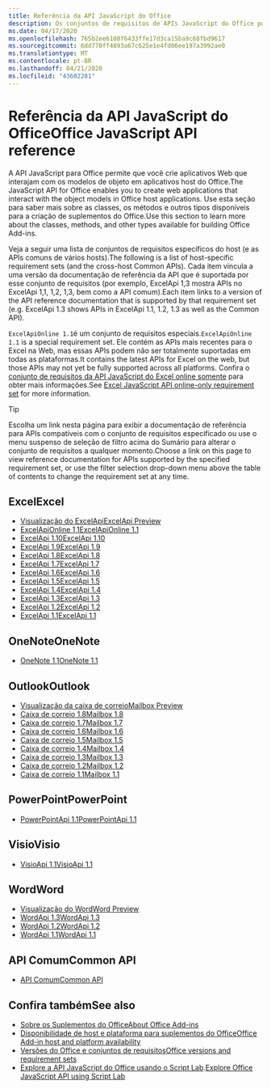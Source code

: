 ```yaml
---
title: Referência da API JavaScript do Office
description: Os conjuntos de requisitos de APIs JavaScript do Office por host.
ms.date: 04/17/2020
ms.openlocfilehash: 765b2ee6108f6433ffe17d3ca15ba9c68fbd9617
ms.sourcegitcommit: 6dd770ff4893a67c625e1e4fd06ee197a3992ae0
ms.translationtype: MT
ms.contentlocale: pt-BR
ms.lasthandoff: 04/21/2020
ms.locfileid: "43602281"
---
```

# <a name="office-javascript-api-reference"></a><span data-ttu-id="0bf79-103">Referência da API JavaScript do Office</span><span class="sxs-lookup"><span data-stu-id="0bf79-103">Office JavaScript API reference</span></span>

<span data-ttu-id="0bf79-104">A API JavaScript para Office permite que você crie aplicativos Web que interajam com os modelos de objeto em aplicativos host do Office.</span><span class="sxs-lookup"><span data-stu-id="0bf79-104">The JavaScript API for Office enables you to create web applications that interact with the object models in Office host applications.</span></span> <span data-ttu-id="0bf79-105">Use esta seção para saber mais sobre as classes, os métodos e outros tipos disponíveis para a criação de suplementos do Office.</span><span class="sxs-lookup"><span data-stu-id="0bf79-105">Use this section to learn more about the classes, methods, and other types available for building Office Add-ins.</span></span>

<span data-ttu-id="0bf79-106">Veja a seguir uma lista de conjuntos de requisitos específicos do host (e as APIs comuns de vários hosts).</span><span class="sxs-lookup"><span data-stu-id="0bf79-106">The following is a list of host-specific requirement sets (and the cross-host Common APIs).</span></span> <span data-ttu-id="0bf79-107">Cada item vincula a uma versão da documentação de referência da API que é suportada por esse conjunto de requisitos (por exemplo, ExcelApi 1,3 mostra APIs no ExcelApi 1,1, 1,2, 1,3, bem como a API comum).</span><span class="sxs-lookup"><span data-stu-id="0bf79-107">Each item links to a version of the API reference documentation that is supported by that requirement set (e.g. ExcelApi 1.3 shows APIs in ExcelApi 1.1, 1.2, 1.3 as well as the Common API).</span></span>

<span data-ttu-id="0bf79-108">`ExcelApiOnline 1.1`é um conjunto de requisitos especiais.</span><span class="sxs-lookup"><span data-stu-id="0bf79-108">`ExcelApiOnline 1.1` is a special requirement set.</span></span> <span data-ttu-id="0bf79-109">Ele contém as APIs mais recentes para o Excel na Web, mas essas APIs podem não ser totalmente suportadas em todas as plataformas.</span><span class="sxs-lookup"><span data-stu-id="0bf79-109">It contains the latest APIs for Excel on the web, but those APIs may not yet be fully supported across all platforms.</span></span> <span data-ttu-id="0bf79-110">Confira o [conjunto de requisitos da API JavaScript do Excel online somente](/office/dev/add-ins/reference/requirement-sets/excel-api-online-requirement-set) para obter mais informações.</span><span class="sxs-lookup"><span data-stu-id="0bf79-110">See [Excel JavaScript API online-only requirement set](/office/dev/add-ins/reference/requirement-sets/excel-api-online-requirement-set) for more information.</span></span>

> [!TIP]
> <span data-ttu-id="0bf79-111">Escolha um link nesta página para exibir a documentação de referência para APIs compatíveis com o conjunto de requisitos especificado ou use o menu suspenso de seleção de filtro acima do Sumário para alterar o conjunto de requisitos a qualquer momento.</span><span class="sxs-lookup"><span data-stu-id="0bf79-111">Choose a link on this page to view reference documentation for APIs supported by the specified requirement set, or use the filter selection drop-down menu above the table of contents to change the requirement set at any time.</span></span>

## <a name="excel"></a><span data-ttu-id="0bf79-112">Excel</span><span class="sxs-lookup"><span data-stu-id="0bf79-112">Excel</span></span>

- [<span data-ttu-id="0bf79-113">Visualização do ExcelApi</span><span class="sxs-lookup"><span data-stu-id="0bf79-113">ExcelApi Preview</span></span>](/javascript/api/excel?view=excel-js-preview)
- [<span data-ttu-id="0bf79-114">ExcelApiOnline 1,1</span><span class="sxs-lookup"><span data-stu-id="0bf79-114">ExcelApiOnline 1.1</span></span>](/javascript/api/excel?view=excel-js-online)
- [<span data-ttu-id="0bf79-115">ExcelApi 1.10</span><span class="sxs-lookup"><span data-stu-id="0bf79-115">ExcelApi 1.10</span></span>](/javascript/api/excel?view=excel-js-1.10)
- [<span data-ttu-id="0bf79-116">ExcelApi 1.9</span><span class="sxs-lookup"><span data-stu-id="0bf79-116">ExcelApi 1.9</span></span>](/javascript/api/excel?view=excel-js-1.9)
- [<span data-ttu-id="0bf79-117">ExcelApi 1.8</span><span class="sxs-lookup"><span data-stu-id="0bf79-117">ExcelApi 1.8</span></span>](/javascript/api/excel?view=excel-js-1.8)
- [<span data-ttu-id="0bf79-118">ExcelApi 1.7</span><span class="sxs-lookup"><span data-stu-id="0bf79-118">ExcelApi 1.7</span></span>](/javascript/api/excel?view=excel-js-1.7)
- [<span data-ttu-id="0bf79-119">ExcelApi 1.6</span><span class="sxs-lookup"><span data-stu-id="0bf79-119">ExcelApi 1.6</span></span>](/javascript/api/excel?view=excel-js-1.6)
- [<span data-ttu-id="0bf79-120">ExcelApi 1.5</span><span class="sxs-lookup"><span data-stu-id="0bf79-120">ExcelApi 1.5</span></span>](/javascript/api/excel?view=excel-js-1.5)
- [<span data-ttu-id="0bf79-121">ExcelApi 1.4</span><span class="sxs-lookup"><span data-stu-id="0bf79-121">ExcelApi 1.4</span></span>](/javascript/api/excel?view=excel-js-1.4)
- [<span data-ttu-id="0bf79-122">ExcelApi 1.3</span><span class="sxs-lookup"><span data-stu-id="0bf79-122">ExcelApi 1.3</span></span>](/javascript/api/excel?view=excel-js-1.3)
- [<span data-ttu-id="0bf79-123">ExcelApi 1.2</span><span class="sxs-lookup"><span data-stu-id="0bf79-123">ExcelApi 1.2</span></span>](/javascript/api/excel?view=excel-js-1.2)
- [<span data-ttu-id="0bf79-124">ExcelApi 1.1</span><span class="sxs-lookup"><span data-stu-id="0bf79-124">ExcelApi 1.1</span></span>](/javascript/api/excel?view=excel-js-1.1)

## <a name="onenote"></a><span data-ttu-id="0bf79-125">OneNote</span><span class="sxs-lookup"><span data-stu-id="0bf79-125">OneNote</span></span>

- [<span data-ttu-id="0bf79-126">OneNote 1,1</span><span class="sxs-lookup"><span data-stu-id="0bf79-126">OneNote 1.1</span></span>](/javascript/api/onenote?view=onenote-js-1.1)

## <a name="outlook"></a><span data-ttu-id="0bf79-127">Outlook</span><span class="sxs-lookup"><span data-stu-id="0bf79-127">Outlook</span></span>

- [<span data-ttu-id="0bf79-128">Visualização da caixa de correio</span><span class="sxs-lookup"><span data-stu-id="0bf79-128">Mailbox Preview</span></span>](/javascript/api/outlook?view=outlook-js-preview)
- [<span data-ttu-id="0bf79-129">Caixa de correio 1.8</span><span class="sxs-lookup"><span data-stu-id="0bf79-129">Mailbox 1.8</span></span>](/javascript/api/outlook?view=outlook-js-1.8)
- [<span data-ttu-id="0bf79-130">Caixa de correio 1.7</span><span class="sxs-lookup"><span data-stu-id="0bf79-130">Mailbox 1.7</span></span>](/javascript/api/outlook?view=outlook-js-1.7)
- [<span data-ttu-id="0bf79-131">Caixa de correio 1.6</span><span class="sxs-lookup"><span data-stu-id="0bf79-131">Mailbox 1.6</span></span>](/javascript/api/outlook?view=outlook-js-1.6)
- [<span data-ttu-id="0bf79-132"> Caixa de correio 1.5</span><span class="sxs-lookup"><span data-stu-id="0bf79-132">Mailbox 1.5</span></span>](/javascript/api/outlook?view=outlook-js-1.5)
- [<span data-ttu-id="0bf79-133"> Caixa de correio 1.4</span><span class="sxs-lookup"><span data-stu-id="0bf79-133">Mailbox 1.4</span></span>](/javascript/api/outlook?view=outlook-js-1.4)
- [<span data-ttu-id="0bf79-134"> Caixa de correio 1.3</span><span class="sxs-lookup"><span data-stu-id="0bf79-134">Mailbox 1.3</span></span>](/javascript/api/outlook?view=outlook-js-1.3)
- [<span data-ttu-id="0bf79-135">Caixa de correio 1.2</span><span class="sxs-lookup"><span data-stu-id="0bf79-135">Mailbox 1.2</span></span>](/javascript/api/outlook?view=outlook-js-1.2)
- [<span data-ttu-id="0bf79-136"> Caixa de correio 1.1</span><span class="sxs-lookup"><span data-stu-id="0bf79-136">Mailbox 1.1</span></span>](/javascript/api/outlook?view=outlook-js-1.1)

## <a name="powerpoint"></a><span data-ttu-id="0bf79-137">PowerPoint</span><span class="sxs-lookup"><span data-stu-id="0bf79-137">PowerPoint</span></span>

- [<span data-ttu-id="0bf79-138">PowerPointApi 1.1</span><span class="sxs-lookup"><span data-stu-id="0bf79-138">PowerPointApi 1.1</span></span>](/javascript/api/powerpoint?view=powerpoint-js-1.1)

## <a name="visio"></a><span data-ttu-id="0bf79-139">Visio</span><span class="sxs-lookup"><span data-stu-id="0bf79-139">Visio</span></span>

- [<span data-ttu-id="0bf79-140">VisioApi 1,1</span><span class="sxs-lookup"><span data-stu-id="0bf79-140">VisioApi 1.1</span></span>](/javascript/api/visio?view=visio-js-1.1)

## <a name="word"></a><span data-ttu-id="0bf79-141">Word</span><span class="sxs-lookup"><span data-stu-id="0bf79-141">Word</span></span>

- [<span data-ttu-id="0bf79-142">Visualização do Word</span><span class="sxs-lookup"><span data-stu-id="0bf79-142">Word Preview</span></span>](/javascript/api/word?view=word-js-preview)
- [<span data-ttu-id="0bf79-143">WordApi 1.3</span><span class="sxs-lookup"><span data-stu-id="0bf79-143">WordApi 1.3</span></span>](/javascript/api/word?view=word-js-1.3)
- [<span data-ttu-id="0bf79-144">WordApi 1.2</span><span class="sxs-lookup"><span data-stu-id="0bf79-144">WordApi 1.2</span></span>](/javascript/api/word?view=word-js-1.2)
- [<span data-ttu-id="0bf79-145">WordApi 1.1</span><span class="sxs-lookup"><span data-stu-id="0bf79-145">WordApi 1.1</span></span>](/javascript/api/word?view=word-js-1.1)

## <a name="common-api"></a><span data-ttu-id="0bf79-146">API Comum</span><span class="sxs-lookup"><span data-stu-id="0bf79-146">Common API</span></span>

- [<span data-ttu-id="0bf79-147">API Comum</span><span class="sxs-lookup"><span data-stu-id="0bf79-147">Common API</span></span>](/javascript/api/office?view=common-js)

## <a name="see-also"></a><span data-ttu-id="0bf79-148">Confira também</span><span class="sxs-lookup"><span data-stu-id="0bf79-148">See also</span></span>

- [<span data-ttu-id="0bf79-149">Sobre os Suplementos do Office</span><span class="sxs-lookup"><span data-stu-id="0bf79-149">About Office Add-ins</span></span>](/office/dev/add-ins/overview)
- [<span data-ttu-id="0bf79-150">Disponibilidade de host e plataforma para suplementos do Office</span><span class="sxs-lookup"><span data-stu-id="0bf79-150">Office Add-in host and platform availability</span></span>](/office/dev/add-ins/overview/office-add-in-availability)
- [<span data-ttu-id="0bf79-151">Versões do Office e conjuntos de requisitos</span><span class="sxs-lookup"><span data-stu-id="0bf79-151">Office versions and requirement sets</span></span>](/office/dev/add-ins/develop/office-versions-and-requirement-sets)
- <span data-ttu-id="0bf79-152">[Explore a API JavaScript do Office usando o Script Lab](/office/dev/add-ins/overview/explore-with-script-lab).</span><span class="sxs-lookup"><span data-stu-id="0bf79-152">[Explore Office JavaScript API using Script Lab](/office/dev/add-ins/overview/explore-with-script-lab)</span></span>
